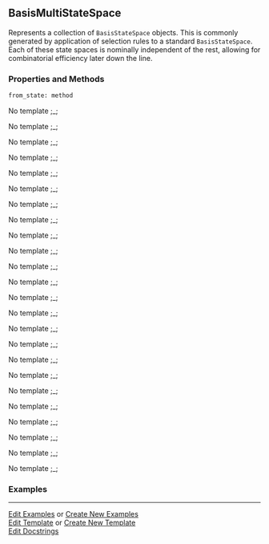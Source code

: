 ## <a id="Psience.BasisReps.StateSpaces.BasisMultiStateSpace">BasisMultiStateSpace</a>
Represents a collection of `BasisStateSpace` objects.
This is commonly generated by application of selection rules to a standard `BasisStateSpace`.
Each of these state spaces is nominally independent of the rest, allowing for combinatorial
efficiency later down the line.

### Properties and Methods
```python
from_state: method
```
No template ;_;

No template ;_;

No template ;_;

No template ;_;

No template ;_;

No template ;_;

No template ;_;

No template ;_;

No template ;_;

No template ;_;

No template ;_;

No template ;_;

No template ;_;

No template ;_;

No template ;_;

No template ;_;

No template ;_;

No template ;_;

No template ;_;

No template ;_;

No template ;_;

No template ;_;

No template ;_;

No template ;_;

### Examples


___

[Edit Examples](https://github.com/McCoyGroup/Psience/edit/edit/ci/examples/ci/docs/Psience/BasisReps/StateSpaces/BasisMultiStateSpace.md) or 
[Create New Examples](https://github.com/McCoyGroup/Psience/new/edit/?filename=ci/examples/ci/docs/Psience/BasisReps/StateSpaces/BasisMultiStateSpace.md) <br/>
[Edit Template](https://github.com/McCoyGroup/Psience/edit/edit/ci/docs/ci/docs/Psience/BasisReps/StateSpaces/BasisMultiStateSpace.md) or 
[Create New Template](https://github.com/McCoyGroup/Psience/new/edit/?filename=ci/docs/templates/ci/docs/Psience/BasisReps/StateSpaces/BasisMultiStateSpace.md) <br/>
[Edit Docstrings](https://github.com/McCoyGroup/Psience/edit/edit/Psience/BasisReps/StateSpaces.py?message=Update%20Docs)